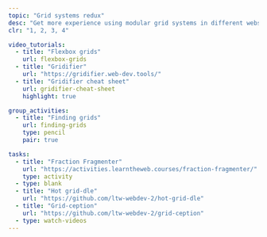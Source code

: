 ```yaml
---
topic: "Grid systems redux"
desc: "Get more experience using modular grid systems in different website layouts."
clr: "1, 2, 3, 4"

video_tutorials:
  - title: "Flexbox grids"
    url: flexbox-grids
  - title: "Gridifier"
    url: "https://gridifier.web-dev.tools/"
  - title: "Gridifier cheat sheet"
    url: gridifier-cheat-sheet
    highlight: true

group_activities:
  - title: "Finding grids"
    url: finding-grids
    type: pencil
    pair: true

tasks:
  - title: "Fraction Fragmenter"
    url: "https://activities.learntheweb.courses/fraction-fragmenter/"
    type: activity
  - type: blank
  - title: "Hot grid-dle"
    url: "https://github.com/ltw-webdev-2/hot-grid-dle"
  - title: "Grid-ception"
    url: "https://github.com/ltw-webdev-2/grid-ception"
  - type: watch-videos
---
```

